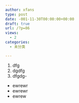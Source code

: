 ```yaml
---
author: xfans
type: post
date: -001-11-30T00:00:00+00:00
draft: true
url: /?p=86
views:
  - 2
categories:
  - 未分类

---
```

  1. dfg
  2. dgdfg
  3. dfgdg- 

  * ewrewr
  * ewrewr
  * ewrew